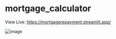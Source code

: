 # mortgage_calculator

View Live: https://mortgagerepayment.streamlit.app/

![image](https://github.com/micahondiwa/mortgage_calculator/assets/110167699/cc5f30ad-d5be-4a23-ba90-7476a8307b0b)
